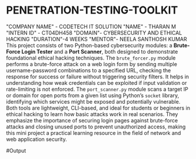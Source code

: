 # PENETRATION-TESTING-TOOLKIT
"COMPANY NAME" - CODETECH IT SOLUTION
"NAME" - THARAN M
"INTERN ID" - CT04DH458
"DOMAIN"- CYBERSECURITY AND ETHICAL HACKING
"DURATION"-4 WEEKS
"MENTOR"- NEELA SANTHOSH KUMAR
This project consists of two Python-based cybersecurity modules: a **Brute-Force Login Tester** and a **Port Scanner**, both designed to demonstrate foundational ethical hacking techniques. The `brute_forcer.py` module performs a brute-force attack on a web login form by sending multiple username-password combinations to a specified URL, checking the response for success or failure without triggering security filters. It helps in understanding how weak credentials can be exploited if input validation or rate-limiting is not enforced. The `port_scanner.py` module scans a target IP or domain for open ports from a given list using Python’s `socket` library, identifying which services might be exposed and potentially vulnerable. Both tools are lightweight, CLI-based, and ideal for students or beginners in ethical hacking to learn how basic attacks work in real scenarios. They emphasize the importance of securing login pages against brute-force attacks and closing unused ports to prevent unauthorized access, making this mini project a practical learning resource in the field of network and web application security.

#Output
